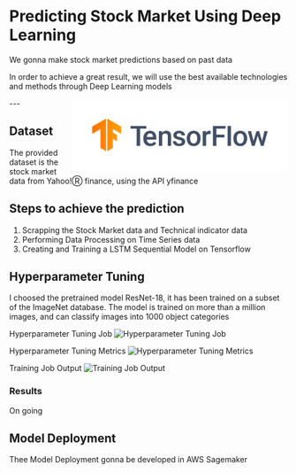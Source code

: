 # Predicting Stock Market Using Deep Learning

We gonna make stock market predictions based on past data

In order to achieve a great result, we will use the best available technologies and methods through Deep Learning models

<img src="https://github.com/HudsonBarroso/stock-market-prediction/raw/master/images/tensorflow_logo.png" width="390" align="right">
---

## Dataset
The provided dataset is the stock market data from Yahoo!Ⓡ finance, using the API yfinance

## Steps to achieve the prediction

1. Scrapping the Stock Market data and Technical indicator data
2. Performing Data Processing on Time Series data
3. Creating and Training a LSTM Sequential Model on Tensorflow

## Hyperparameter Tuning
I choosed the pretrained model ResNet-18, it has been trained on a subset of the ImageNet database. The model is trained on more than a million images, and can classify images into 1000 object categories

Hyperparameter Tuning Job
![Hyperparameter Tuning Job](hp_tunning.PNG?raw=true? "Hyperparameter Tuning Job")

Hyperparameter Tuning Metrics
![Hyperparameter Tuning Metrics](hp_tunning_log_metrics.png?raw=true "Hyperparameter Tuning Metrics")

Training Job Output
![Training Job Output](training_result_v2.png?raw=true "Training Job Output")

### Results
On going


## Model Deployment
Thee Model Deployment gonna be developed in AWS Sagemaker
